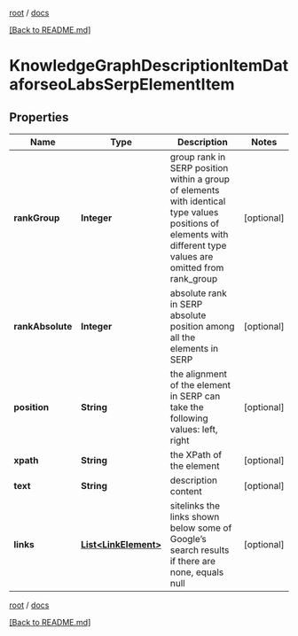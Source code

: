 [root](./../ "root") / [docs](./ "docs")

[[Back to README.md]](./../README.md "[Back to README.md]")

# KnowledgeGraphDescriptionItemDataforseoLabsSerpElementItem

## Properties

| Name | Type | Description | Notes |
|------------ | ------------- | ------------- | -------------|
|**rankGroup** | **Integer** | group rank in SERP position within a group of elements with identical type values positions of elements with different type values are omitted from rank_group |  [optional] |
|**rankAbsolute** | **Integer** | absolute rank in SERP absolute position among all the elements in SERP |  [optional] |
|**position** | **String** | the alignment of the element in SERP can take the following values: left, right |  [optional] |
|**xpath** | **String** | the XPath of the element |  [optional] |
|**text** | **String** | description content |  [optional] |
|**links** | [**List&lt;LinkElement&gt;**](LinkElement.md) | sitelinks the links shown below some of Google’s search results if there are none, equals null |  [optional] |

[root](./../ "root") / [docs](./ "docs")

[[Back to README.md]](./../README.md "[Back to README.md]")